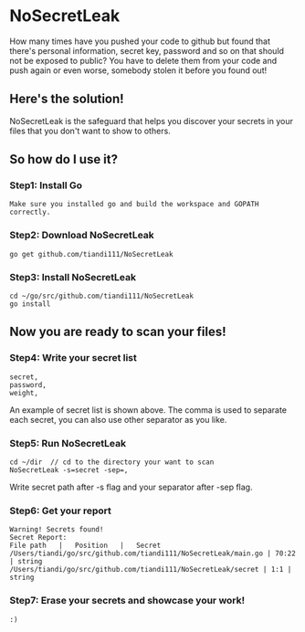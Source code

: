 # NoSecretLeak
How many times have you pushed your code to github but found that there's personal information, secret key, password and so on
that should not be exposed to public? You have to delete them from your code and push again or even worse, somebody stolen it before
you found out!

## Here's the solution!
NoSecretLeak is the safeguard that helps you discover your secrets in your files that you don't want to show to others.

## So how do I use it?
### Step1: Install Go 
    Make sure you installed go and build the workspace and GOPATH correctly.
### Step2: Download NoSecretLeak
    go get github.com/tiandi111/NoSecretLeak
### Step3: Install NoSecretLeak
    cd ~/go/src/github.com/tiandi111/NoSecretLeak
    go install
## Now you are ready to scan your files!
### Step4: Write your secret list
    secret,
    password,
    weight,
An example of secret list is shown above. The comma is used to separate each secret, you can also use other separator as you like.
### Step5: Run NoSecretLeak
    cd ~/dir  // cd to the directory your want to scan
    NoSecretLeak -s=secret -sep=,
Write secret path after -s flag and your separator after -sep flag.
### Step6: Get your report 
    Warning! Secrets found!
    Secret Report:
    File path   |   Position   |   Secret
    /Users/tiandi/go/src/github.com/tiandi111/NoSecretLeak/main.go | 70:22 | string
    /Users/tiandi/go/src/github.com/tiandi111/NoSecretLeak/secret | 1:1 | string
### Step7: Erase your secrets and showcase your work!
    :)
